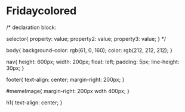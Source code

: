 # Fridaycolored
/* 
declaration block:

selector{
    property: value;
    property2: value;
    property3: value;
}
*/

body{
    background-color: rgb(61, 0, 160);
    color: rgb(212, 212, 212);
}

nav{
    height: 600px;
    width: 200px;
    float:  left;
    padding: 5px;
    line-height: 30px;
}

footer{
    text-align: center;
    margin-right: 200px;
}

#memeImage{
    margin-right: 200px
    wdth 400px; 
}

h1{
    text-align: center;
}
